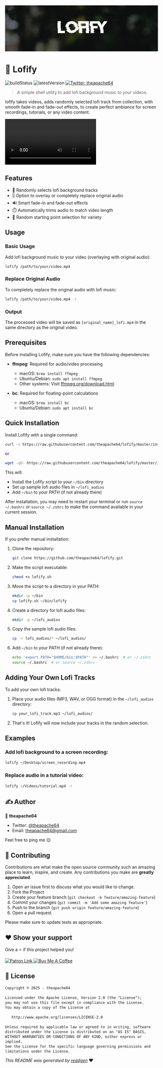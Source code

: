 ![](cover.jpeg)

# 🎵 Lofify

![buildStatus](https://img.shields.io/github/workflow/status/theapache64/lofify/Java%20CI%20with%20Gradle?style=plastic)
![latestVersion](https://img.shields.io/github/v/release/theapache64/lofify)
<a href="https://twitter.com/theapache64" target="_blank">
<img alt="Twitter: theapache64" src="https://img.shields.io/twitter/follow/theapache64.svg?style=social" />
</a>

> A simple shell utility to add lofi background music to your videos.

lofify takes videos, adds randomly selected lofi track from collection, with smooth fade-in and fade-out effects, to create perfect ambiance for screen recordings, tutorials, or any video content.

![Lofify Demo](https://raw.githubusercontent.com/theapache64/lofify/master/assets/demo.mp4)

## Features

- 🎲 Randomly selects lofi background tracks
- 🎚️ Option to overlay or completely replace original audio
- 🔊 Smart fade-in and fade-out effects
- ⏱️ Automatically trims audio to match video length
- 🎯 Random starting point selection for variety

## Usage

### Basic Usage

Add lofi background music to your video (overlaying with original audio):

```bash
lofify /path/to/your/video.mp4
```

### Replace Original Audio

To completely replace the original audio with lofi music:

```bash
lofify /path/to/your/video.mp4 -r
```

### Output

The processed video will be saved as `[original_name]_lofi.mp4` in the same directory as the original video.


## Prerequisites

Before installing Lofify, make sure you have the following dependencies:

- **ffmpeg**: Required for audio/video processing
  - macOS: `brew install ffmpeg`
  - Ubuntu/Debian: `sudo apt install ffmpeg`
  - Other systems: Visit [ffmpeg.org/download.html](https://ffmpeg.org/download.html)

- **bc**: Required for floating-point calculations
  - macOS: `brew install bc`
  - Ubuntu/Debian: `sudo apt install bc`

## Quick Installation

Install Lofify with a single command:

```bash
curl -s https://raw.githubusercontent.com/theapache64/lofify/master/install.sh | bash
```

or

```bash
wget -qO- https://raw.githubusercontent.com/theapache64/lofify/master/install.sh | bash
```

This will:
- Install the Lofify script to your `~/bin` directory
- Set up sample lofi audio files in `~/lofi_audios`
- Add `~/bin` to your PATH (if not already there)

After installation, you may need to restart your terminal or run `source ~/.bashrc` or `source ~/.zshrc` to make the command available in your current session.

## Manual Installation

If you prefer manual installation:

1. Clone the repository:
   ```bash
   git clone https://github.com/theapache64/lofify.git
   ```

2. Make the script executable:
   ```bash
   chmod +x lofify.sh
   ```

3. Move the script to a directory in your PATH:
   ```bash
   mkdir -p ~/bin
   cp lofify.sh ~/bin/lofify
   ```

4. Create a directory for lofi audio files:
   ```bash
   mkdir -p ~/lofi_audios
   ```

5. Copy the sample lofi audio files:
   ```bash
   cp -r lofi_audios/* ~/lofi_audios/
   ```

6. Add `~/bin` to your PATH (if not already there):
   ```bash
   echo 'export PATH="$HOME/bin:$PATH"' >> ~/.bashrc  # or ~/.zshrc
   source ~/.bashrc  # or source ~/.zshrc
   ```


## Adding Your Own Lofi Tracks

To add your own lofi tracks:

1. Place your audio files (MP3, WAV, or OGG format) in the `~/lofi_audios` directory:
   ```bash
   cp your_lofi_track.mp3 ~/lofi_audios/
   ```

2. That's it! Lofify will now include your tracks in the random selection.

## Examples

### Add lofi background to a screen recording:

```bash
lofify ~/Desktop/screen_recording.mp4
```

### Replace audio in a tutorial video:

```bash
lofify ~/Videos/tutorial.mp4 -r
```

## ✍️ Author

👤 **theapache64**

* Twitter: <a href="https://twitter.com/theapache64" target="_blank">@theapache64</a>
* Email: theapache64@gmail.com

Feel free to ping me 😉

## 🤝 Contributing

Contributions are what make the open source community such an amazing place to learn, inspire, and create. Any
contributions you make are **greatly appreciated**.

1. Open an issue first to discuss what you would like to change.
1. Fork the Project
1. Create your feature branch (`git checkout -b feature/amazing-feature`)
1. Commit your changes (`git commit -m 'Add some amazing feature'`)
1. Push to the branch (`git push origin feature/amazing-feature`)
1. Open a pull request

Please make sure to update tests as appropriate.

## ❤ Show your support

Give a ⭐️ if this project helped you!

<a href="https://www.patreon.com/theapache64">
  <img alt="Patron Link" src="https://c5.patreon.com/external/logo/become_a_patron_button@2x.png" width="160"/>
</a>

<a href="https://www.buymeacoffee.com/theapache64" target="_blank">
    <img src="https://cdn.buymeacoffee.com/buttons/v2/default-yellow.png" alt="Buy Me A Coffee" width="160">
</a>



## 📝 License

```
Copyright © 2025 - theapache64

Licensed under the Apache License, Version 2.0 (the "License");
you may not use this file except in compliance with the License.
You may obtain a copy of the License at

   http://www.apache.org/licenses/LICENSE-2.0

Unless required by applicable law or agreed to in writing, software
distributed under the License is distributed on an "AS IS" BASIS,
WITHOUT WARRANTIES OR CONDITIONS OF ANY KIND, either express or implied.
See the License for the specific language governing permissions and
limitations under the License.
```

_This README was generated by [readgen](https://github.com/theapache64/readgen)_ ❤